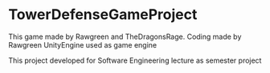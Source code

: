 # TowerDefenseGameProject
This game made by Rawgreen and TheDragonsRage. 
Coding made by Rawgreen 
UnityEngine used as game engine  


This project developed for Software Engineering lecture as semester project
